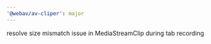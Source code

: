 ```yaml
---
'@webav/av-cliper': major
---
```


resolve size mismatch issue in MediaStreamClip during tab recording
